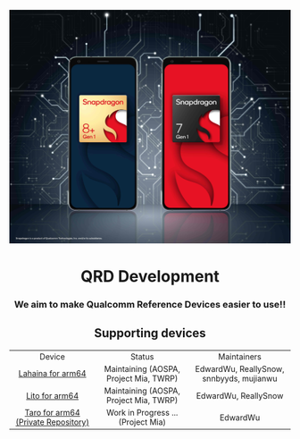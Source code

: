 <p align="center">
  <picture>
    <source
      width="128px"
      srcset="QRD_example.jpg"
    >
    <img 
      src="QRD_example.jpg"
    >
  </picture>
</p>

<h1 align=center>QRD Development</h1>
<h3 align=center>We aim to make Qualcomm Reference Devices easier to use!!</h3>
<h2 align=center>Supporting devices</h2>

<div align=center>
<table>
  <tr align=center>
    <td>Device</td>
    <td>Status</td>
    <td>Maintainers</td>
  </tr>
  <tr align=center>
    <td><a href="https://github.com/QRD-Development/android_device_qcom_lahaina">Lahaina for arm64</a></td>
    <td>Maintaining (AOSPA, Project Mia, TWRP)</td>
    <td>EdwardWu, ReallySnow, snnbyyds, mujianwu</td>
  </tr>
  <tr align=center>
    <td><a href="https://github.com/QRD-Development/android_device_qcom_lito">Lito for arm64</a></td>
    <td>Maintaining (AOSPA, Project Mia, TWRP)</td>
    <td>EdwardWu, ReallySnow</td>
  </tr>
  <tr align=center>
    <td><a href="https://github.com/QRD-Development/android_device_qcom_taro">Taro for arm64 (Private Repository)</a></td>
    <td>Work in Progress ... (Project Mia)</td>
    <td>EdwardWu</td>
  </tr>
</table>
</div>
